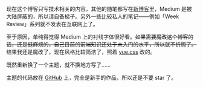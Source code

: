
现在这个博客只写技术相关的内容，其他的随笔都写在[新博客](https://medium.com/@Tisoga)里，Medium 是被大陆屏蔽的，所以请自备梯子。另外一些比较私人的笔记——例如「Week Review」系列就不发表在互联网上了。

至于原因，单纯得觉得 Medium 上的衬线字体很好看。~~如果需要魔改这个博客的话，还是挺麻烦的，自己目前的前端知识还处于未入门的水平，所以就不折腾了。~~结果我还是魔改了，现在风格比较简洁了，照着 [yue.css](https://github.com/lepture/yue.css) 改的。

既然重新换了一个主题，就不换地方写了……

主题的代码放在 [GitHub](https://github.com/forrestchang/Cuckoo) 上，完全是新手的作品，所以还是不要 star 了。
